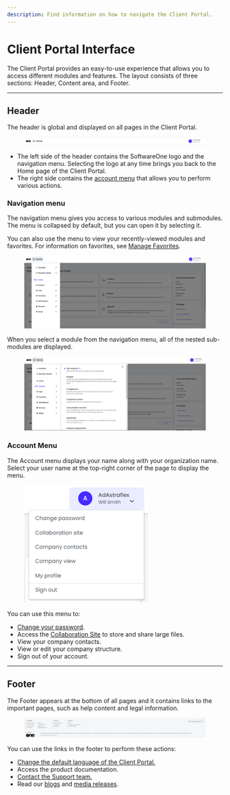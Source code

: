 ```yaml
---
description: Find information on how to navigate the Client Portal.
---
```


# Client Portal Interface

The Client Portal provides an easy-to-use experience that allows you to access different modules and features. The layout consists of three sections: Header, Content area, and Footer.

***

## Header

The header is global and displayed on all pages in the Client Portal.

<figure><img src="../.gitbook/assets/image (21).png" alt=""><figcaption></figcaption></figure>

* The left side of the header contains the SoftwareOne logo and the navigation menu. Selecting the logo at any time brings you back to the Home page of the Client Portal.
* The right side contains the [account menu](navigate-the-home-page.md#account-menu) that allows you to perform various actions.

### Navigation menu

The navigation menu gives you access to various modules and submodules. The menu is collapsed by default, but you can open it by selecting it.&#x20;

You can also use the menu to view your recently-viewed modules and favorites. For information on favorites, see [Manage Favorites](../account-management/manage-favorites.md).

<figure><img src="../.gitbook/assets/image (256).png" alt=""><figcaption></figcaption></figure>

When you select a module from the navigation menu, all of the nested sub-modules are displayed.

<figure><img src="../.gitbook/assets/image (257).png" alt=""><figcaption></figcaption></figure>

### Account Menu

The Account menu displays your name along with your organization name. Select your user name at the top-right corner of the page to display the menu.&#x20;

<div align="left">

<figure><img src="../.gitbook/assets/image (39) (1) (1) (1) (1).png" alt=""><figcaption></figcaption></figure>

</div>

You can use this menu to:

* [Change your password](../account-management/reset-or-change-password.md).
* Access the [Collaboration Site](../administration/collaboration-site/) to store and share large files.
* View your company contacts.
* View or edit your company structure.&#x20;
* Sign out of your account.

***

## Footer

The Footer appears at the bottom of all pages and it contains links to the important pages, such as help content and legal information.

<figure><img src="../.gitbook/assets/image (33) (1) (1) (1) (1).png" alt=""><figcaption></figcaption></figure>

You can use the links in the footer to perform these actions:

* [Change the default language of the Client Portal.](../account-management/change-language-settings.md)
* Access the product documentation.
* [Contact the Support team.](../help-and-support/getting-support.md)
* Read our [blogs](https://www.softwareone.com/en/blog/articles) and [media releases](https://www.softwareone.com/en/media-releases).
